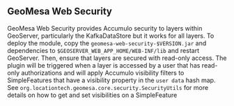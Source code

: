 ## GeoMesa Web Security

GeoMesa Web Security provides Accumulo security to layers within GeoServer, particularly the KafkaDataStore but
it works for all layers.  To deploy the module, copy the ```geomesa-web-security-$VERSION.jar``` and dependencies to 
```$GEOSERVER_WEB_APP_HOME/WEB-INF/lib``` and restart GeoServer.  Then, ensure that layers are secured with 
read-only access.  The plugin will be triggered when a layer is accessed by a user that has read-only authorizations
and will apply Accumulo visibility filters to SimpleFeatures that have a visibility property in the ```user data```
hash map.  See ```org.locationtech.geomesa.core.security.SecurityUtils``` for more details on how to get and set
visibilities on a SimpleFeature
